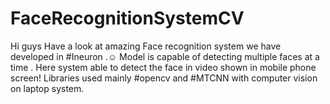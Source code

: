 # FaceRecognitionSystemCV
Hi guys Have a look at amazing Face recognition system we have developed in #Ineuron .☺ Model is capable of detecting multiple faces at a time . Here system able to detect the face in video shown in mobile phone screen!  Libraries used mainly #opencv and #MTCNN with computer vision on laptop system.
